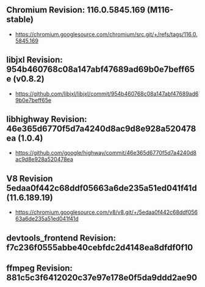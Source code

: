 
## Chromium Revision: 116.0.5845.169 (M116-stable)
 - https://chromium.googlesource.com/chromium/src.git/+/refs/tags/116.0.5845.169

## libjxl Revision: 954b460768c08a147abf47689ad69b0e7beff65e (v0.8.2)

 - https://github.com/libjxl/libjxl/commit/954b460768c08a147abf47689ad69b0e7beff65e

## libhighway Revision: 46e365d6770f5d7a4240d8ac9d8e928a520478ea (1.0.4)

 - https://github.com/google/highway/commit/46e365d6770f5d7a4240d8ac9d8e928a520478ea

## V8 Revision 5edaa0f442c68ddf05663a6de235a51ed041f41d (11.6.189.19)

 - https://chromium.googlesource.com/v8/v8.git/+/5edaa0f442c68ddf05663a6de235a51ed041f41d

## devtools_frontend Revision: f7c236f0555abbe40cebfdc2d4148ea8dfdf0f10

## ffmpeg Revision: 881c5c3f6412020c37e97e178e0f5da9ddd2ae90
